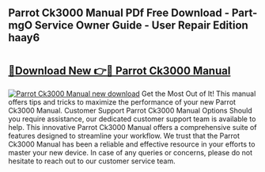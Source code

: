 ## Parrot Ck3000 Manual PDf Free Download - Part-mgO Service Owner Guide - User Repair Edition haay6

# <h2><a href="http://cf12717.oget.top/?id=Parrot+Ck3000+Manual">🔗Download New 👉🔴 Parrot Ck3000 Manual</a></h2>

[![Parrot Ck3000 Manual new download](https://i.imgur.com/5g1atiW.png)](http://cf12717.oget.top/?id=Parrot+Ck3000+Manual)
Get the Most Out of It! This manual offers tips and tricks to maximize the performance of your new Parrot Ck3000 Manual. Customer Support Parrot Ck3000 Manual Options Should you require assistance, our dedicated customer support team is available to help. This innovative Parrot Ck3000 Manual offers a comprehensive suite of features designed to streamline your workflow. We trust that the Parrot Ck3000 Manual has been a reliable and effective resource in your efforts to master your new device. In case of any queries or concerns, please do not hesitate to reach out to our customer service team.

